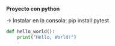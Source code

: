 **Proyecto con python**

-> Instalar en la consola: pip install pytest

```python
def hello_world():
    print("Hello, World!")
